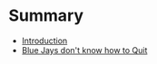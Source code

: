 # Summary

* [Introduction](README.md)
* [Blue Jays don't know how to Quit](_posts/2018-03-04-true-blue-jays-dont-know-how-to-quit.md)



